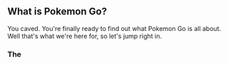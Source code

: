 ## What is Pokemon Go?

You caved. You're finally ready to find out what Pokemon Go is all about. Well that's what we're here for, so let's jump right in.

### The
